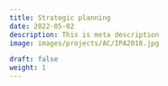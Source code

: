 ```yaml
---
title: Strategic planning
date: 2022-05-02
description: This is meta description
image: images/projects/AC/IPA2018.jpg

draft: false
weight: 1
---
```


<!--
<hr>

### Strategic planning

<br /><br />
<hr>



####  Info

-->
